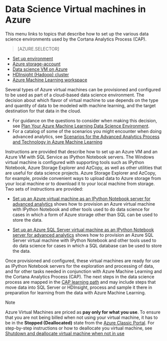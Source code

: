 <properties
    pageTitle="Data Science Virtual machines in Azure | Microsoft Azure"
    description="Set up a Data Science Virtual Machine"
    services="machine-learning"
    documentationCenter=""
    authors="bradsev"
    manager="paulettm" 
    editor="cgronlun"  />

<tags
    ms.service="machine-learning"
    ms.workload="data-services"
    ms.tgt_pltfrm="na"
    ms.devlang="na"
    ms.topic="article"
    ms.date="11/23/2015"
    ms.author="mohabib;xibingao;bradsev" />

# Data Science Virtual machines in Azure
This menu links to topics that describe how to set up the various data science environments used by the Cortana Analytics Process (CAP).

> [AZURE.SELECTOR]
- [Set up environment](../articles/machine-learning/machine-learning-data-science-environment-setup.md)
- [Azure storage-account](../articles/storage/storage-create-storage-account.md)
- [Data science VM on Azure](../articles/machine-learning/machine-learning-data-science-virtual-machines.md)
- [HDInsight (Hadoop) cluster](../articles/machine-learning/machine-learning-data-science-customize-hadoop-cluster.md)
- [Azure Machine Learning workspace](../articles/machine-learning/machine-learning-create-workspace.md)


Several types of Azure virtual machines can be provisioned and configured to be used as part of a cloud-based data science environment. The decision about which flavor of virtual machine to use depends on the type and quantity of data to be modeled with machine learning, and the target destination for that data in the cloud. 

* For guidance on the questions to consider when making this decision, see [Plan Your Azure Machine Learning Data Science Environment](machine-learning-data-science-plan-your-environment.md). 
* For a catalog of some of the scenarios you might encounter when doing advanced analytics, see [Scenarios for the Advanced Analytics Process and Technology in Azure Machine Learning](../machine-learning-data-science-plan-sample-scenarios.md)

Instructions are provided that describe how to set up an Azure VM and an Azure VM with SQL Service as IPython Notebook servers. The Windows virtual machine is configured with supporting tools such as IPython Notebook, Azure Storage Explorer and AzCopy, as well as other utilities that are useful for data science projects. Azure Storage Explorer and AzCopy, for example, provide convenient ways to upload data to Azure storage from your local machine or to download it to your local machine from storage. Two sets of instructions are provided:

* [Set up an Azure virtual machine as an IPython Notebook server for advanced analytics](machine-learning-data-science-setup-virtual-machine.md) shows how to provision an Azure virtual machine with IPython Notebook and other tools used to do data science for cases in which a form of Azure storage other than SQL can be used to store the data.

* [Set up an Azure SQL Server virtual machine as an IPython Notebook server for advanced analytics](machine-learning-data-science-setup-sql-server-virtual-machine.md) shows how to provision an Azure SQL Server virtual machine with IPython Notebook and other tools used to do data science for cases in which a SQL database can be used to store  the data.


Once provisioned and configured, these virtual machines are ready for use as IPython Notebook servers for the exploration and processing of data, and for other tasks needed in conjunction with Azure Machine Learning and the Cortana Analytics Process (CAP). The next steps in the data science process are mapped in the [CAP learning path](https://azure.microsoft.com/documentation/learning-paths/cortana-analytics-process/) and may include steps that move data into SQL Server or HDInsight, process and sample it there in preparation for learning from the data with Azure Machine Learning.

> [!NOTE]
> Azure Virtual Machines are priced as **pay only for what you use**. To ensure that you are not being billed when not using your virtual machine, it has to be in the **Stopped (Deallocated)** state from the [Azure Classic Portal](http://manage.windowsazure.com/). For step-by-step instructions or how to deallocate you virtual machine, see  [Shutdown and deallocate virtual machine when not in use](machine-learning-data-science-setup-virtual-machine.md#shutdown)
> 
> 
